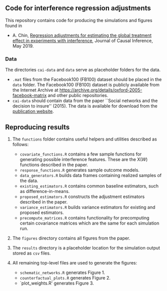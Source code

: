 ## Code for interference regression adjustments

This repository contains code for producing the simulations and figures found in 

* A. Chin, [Regression adjustments for estimating the global treatment effect in experiments with interference](https://www.degruyter.com/view/j/jci.ahead-of-print/jci-2018-0026/jci-2018-0026.xml), Journal of Causal Inference, May 2019.

### Data

The directories `cai-data` and `data` serve as placeholder folders for the data.

* `.mat` files from the Facebook100 (FB100) dataset should be placed in the `data` folder.  The Facebook100 (FB100) dataset is publicly available from the Internet Archive at https://archive.org/details/oxford-2005-facebook-matrix and other public repositories.
* `cai-data` should contain data from the paper ``Social networks and the decision to insure'' (2015).  The data is available for download from the [publication website](https://www.aeaweb.org/articles?id=10.1257/app.20130442).

## Reproducing results

1. The `functions` folder contains useful helpers and utilities described as follows:

	- `covariate_functions.R` contains a few sample functions for generating possible interference features.  These are the X(*W*) functions described in the paper.
	- `response_functions.R` generates sample outcome models.
	- `data_generators.R` builds data frames containing realized samples of the data.
	- `existing_estimators.R` contains common baseline estimators, such as difference-in-means.
	- `proposed_estimators.R` constructs the adjustment estimators described in the paper.
	- `variance_estimators.R` builds variance estimators for existing and proposed estimators.
	- `precompute_matrices.R` contains functionality for precomputing certain covariance matrices which are the same for each simulation run.

2. The `figures` directory contains all figures from the paper.
3. The `results` directory is a placeholder location for the simulation output stored as `csv` files.
4. All remaining top-level files are used to generate the figures:

	- `schematic_networks.R` generates Figure 1.
	- `counterfactual_plots.R` generates Figure 2.
	- `plot_weights.R' generates Figure 3.
	
	
	
	